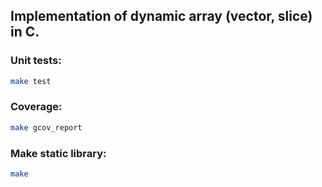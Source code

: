 ## Implementation of dynamic array (vector, slice) in C.

### Unit tests:
```bash
make test
```

### Coverage:
```bash
make gcov_report
```

### Make static library:
```bash
make
```
